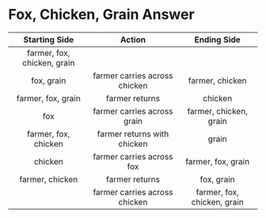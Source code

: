 # Fox, Chicken, Grain Answer

|Starting Side              |Action                       |Ending Side                |
|:-------------------------:|:---------------------------:|:-------------------------:|
|farmer, fox, chicken, grain|                             |                           |
|fox, grain                 |farmer carries across chicken|farmer, chicken            |
|farmer, fox, grain         |farmer returns               |chicken                    |
|fox                        |farmer carries across grain  |farmer, chicken, grain     |
|farmer, fox, chicken       |farmer returns with chicken  |grain                      |
|chicken                    |farmer carries across fox    |farmer, fox, grain         |
|farmer, chicken            |farmer returns               |fox, grain                 |
|                           |farmer carries across chicken|farmer, fox, chicken, grain|
